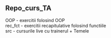 ## Repo_curs_TA
OOP - exercitii folosind OOP\
rec_fct - exercitii recapitulative folosind functiile\
src - cursurile live cu trainerul + Temele
